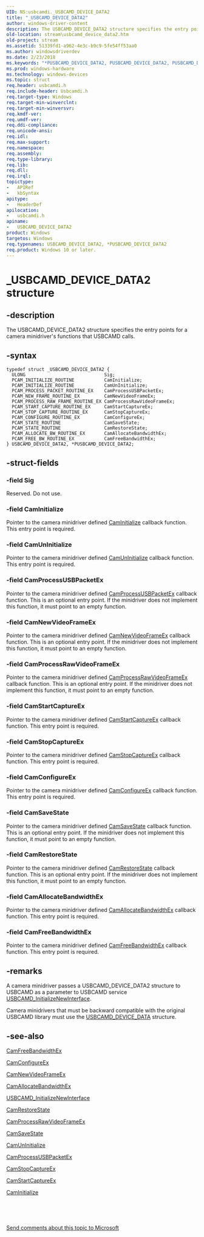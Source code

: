 ```yaml
---
UID: NS:usbcamdi._USBCAMD_DEVICE_DATA2
title: "_USBCAMD_DEVICE_DATA2"
author: windows-driver-content
description: The USBCAMD_DEVICE_DATA2 structure specifies the entry points for a camera minidriver's functions that USBCAMD calls.
old-location: stream\usbcamd_device_data2.htm
old-project: stream
ms.assetid: 51339fd1-a962-4e3c-b9c9-5fe54ff53aa0
ms.author: windowsdriverdev
ms.date: 2/23/2018
ms.keywords: "*PUSBCAMD_DEVICE_DATA2, PUSBCAMD_DEVICE_DATA2, PUSBCAMD_DEVICE_DATA2 structure pointer [Streaming Media Devices], USBCAMD_DEVICE_DATA2, USBCAMD_DEVICE_DATA2 structure [Streaming Media Devices], _USBCAMD_DEVICE_DATA2, stream.usbcamd_device_data2, usbcamdi/PUSBCAMD_DEVICE_DATA2, usbcamdi/USBCAMD_DEVICE_DATA2, usbcmdpr_01305731-bde1-4718-8ff9-d0f102d6cc34.xml"
ms.prod: windows-hardware
ms.technology: windows-devices
ms.topic: struct
req.header: usbcamdi.h
req.include-header: Usbcamdi.h
req.target-type: Windows
req.target-min-winverclnt: 
req.target-min-winversvr: 
req.kmdf-ver: 
req.umdf-ver: 
req.ddi-compliance: 
req.unicode-ansi: 
req.idl: 
req.max-support: 
req.namespace: 
req.assembly: 
req.type-library: 
req.lib: 
req.dll: 
req.irql: 
topictype:
-	APIRef
-	kbSyntax
apitype:
-	HeaderDef
apilocation:
-	usbcamdi.h
apiname:
-	USBCAMD_DEVICE_DATA2
product: Windows
targetos: Windows
req.typenames: USBCAMD_DEVICE_DATA2, *PUSBCAMD_DEVICE_DATA2
req.product: Windows 10 or later.
---
```


# _USBCAMD_DEVICE_DATA2 structure


## -description


The USBCAMD_DEVICE_DATA2 structure specifies the entry points for a camera minidriver's functions that USBCAMD calls.


## -syntax


````
typedef struct _USBCAMD_DEVICE_DATA2 {
  ULONG                             Sig;
  PCAM_INITIALIZE_ROUTINE           CamInitialize;
  PCAM_INITIALIZE_ROUTINE           CamUnInitialize;
  PCAM_PROCESS_PACKET_ROUTINE_EX    CamProcessUSBPacketEx;
  PCAM_NEW_FRAME_ROUTINE_EX         CamNewVideoFrameEx;
  PCAM_PROCESS_RAW_FRAME_ROUTINE_EX CamProcessRawVideoFrameEx;
  PCAM_START_CAPTURE_ROUTINE_EX     CamStartCaptureEx;
  PCAM_STOP_CAPTURE_ROUTINE_EX      CamStopCaptureEx;
  PCAM_CONFIGURE_ROUTINE_EX         CamConfigureEx;
  PCAM_STATE_ROUTINE                CamSaveState;
  PCAM_STATE_ROUTINE                CamRestoreState;
  PCAM_ALLOCATE_BW_ROUTINE_EX       CamAllocateBandwidthEx;
  PCAM_FREE_BW_ROUTINE_EX           CamFreeBandwidthEx;
} USBCAMD_DEVICE_DATA2, *PUSBCAMD_DEVICE_DATA2;
````


## -struct-fields




### -field Sig

Reserved. Do not use.


### -field CamInitialize

Pointer to the camera minidriver defined <a href="..\usbcamdi\nc-usbcamdi-pcam_initialize_routine.md">CamInitialize</a> callback function. This entry point is required.


### -field CamUnInitialize

Pointer to the camera minidriver defined <a href="https://msdn.microsoft.com/library/windows/hardware/ff557646">CamUnInitialize</a> callback function. This entry point is required.


### -field CamProcessUSBPacketEx

Pointer to the camera minidriver defined <a href="..\usbcamdi\nc-usbcamdi-pcam_process_packet_routine_ex.md">CamProcessUSBPacketEx</a> callback function. This is an optional entry point. If the minidriver does not implement this function, it must point to an empty function.


### -field CamNewVideoFrameEx

Pointer to the camera minidriver defined <a href="..\usbcamdi\nc-usbcamdi-pcam_new_frame_routine_ex.md">CamNewVideoFrameEx</a> callback function. This is an optional entry point. If the minidriver does not implement this function, it must point to an empty function.


### -field CamProcessRawVideoFrameEx

Pointer to the camera minidriver defined <a href="..\usbcamdi\nc-usbcamdi-pcam_process_raw_frame_routine_ex.md">CamProcessRawVideoFrameEx</a> callback function. This is an optional entry point. If the minidriver does not implement this function, it must point to an empty function.


### -field CamStartCaptureEx

Pointer to the camera minidriver defined <a href="..\usbcamdi\nc-usbcamdi-pcam_start_capture_routine_ex.md">CamStartCaptureEx</a> callback function. This entry point is required.


### -field CamStopCaptureEx

Pointer to the camera minidriver defined <a href="..\usbcamdi\nc-usbcamdi-pcam_stop_capture_routine_ex.md">CamStopCaptureEx</a> callback function. This entry point is required.


### -field CamConfigureEx

Pointer to the camera minidriver defined <a href="..\usbcamdi\nc-usbcamdi-pcam_configure_routine_ex.md">CamConfigureEx</a> callback function. This entry point is required.


### -field CamSaveState

Pointer to the camera minidriver defined <a href="https://msdn.microsoft.com/library/windows/hardware/ff557635">CamSaveState</a> callback function. This is an optional entry point. If the minidriver does not implement this function, it must point to an empty function.


### -field CamRestoreState

Pointer to the camera minidriver defined <a href="..\usbcamdi\nc-usbcamdi-pcam_state_routine.md">CamRestoreState</a> callback function. This is an optional entry point. If the minidriver does not implement this function, it must point to an empty function.


### -field CamAllocateBandwidthEx

Pointer to the camera minidriver defined <a href="..\usbcamdi\nc-usbcamdi-pcam_allocate_bw_routine_ex.md">CamAllocateBandwidthEx</a> callback function. This entry point is required.


### -field CamFreeBandwidthEx

Pointer to the camera minidriver defined <a href="..\usbcamdi\nc-usbcamdi-pcam_free_bw_routine_ex.md">CamFreeBandwidthEx</a> callback function. This entry point is required.


## -remarks



A camera minidriver passes a USBCAMD_DEVICE_DATA2 structure to USBCAMD as a parameter to USBCAMD service <a href="..\usbcamdi\nf-usbcamdi-usbcamd_initializenewinterface.md">USBCAMD_InitializeNewInterface</a>.

Camera minidrivers that must be backward compatible with the original USBCAMD library must use the <a href="..\usbcamdi\ns-usbcamdi-_usbcamd_device_data.md">USBCAMD_DEVICE_DATA</a> structure.




## -see-also

<a href="..\usbcamdi\nc-usbcamdi-pcam_free_bw_routine_ex.md">CamFreeBandwidthEx</a>



<a href="..\usbcamdi\nc-usbcamdi-pcam_configure_routine_ex.md">CamConfigureEx</a>



<a href="..\usbcamdi\nc-usbcamdi-pcam_new_frame_routine_ex.md">CamNewVideoFrameEx</a>



<a href="..\usbcamdi\nc-usbcamdi-pcam_allocate_bw_routine_ex.md">CamAllocateBandwidthEx</a>



<a href="..\usbcamdi\nf-usbcamdi-usbcamd_initializenewinterface.md">USBCAMD_InitializeNewInterface</a>



<a href="..\usbcamdi\nc-usbcamdi-pcam_state_routine.md">CamRestoreState</a>



<a href="..\usbcamdi\nc-usbcamdi-pcam_process_raw_frame_routine_ex.md">CamProcessRawVideoFrameEx</a>



<a href="https://msdn.microsoft.com/library/windows/hardware/ff557635">CamSaveState</a>



<a href="https://msdn.microsoft.com/library/windows/hardware/ff557646">CamUnInitialize</a>



<a href="..\usbcamdi\nc-usbcamdi-pcam_process_packet_routine_ex.md">CamProcessUSBPacketEx</a>



<a href="..\usbcamdi\nc-usbcamdi-pcam_stop_capture_routine_ex.md">CamStopCaptureEx</a>



<a href="..\usbcamdi\nc-usbcamdi-pcam_start_capture_routine_ex.md">CamStartCaptureEx</a>



<a href="..\usbcamdi\nc-usbcamdi-pcam_initialize_routine.md">CamInitialize</a>



 

 

<a href="mailto:wsddocfb@microsoft.com?subject=Documentation%20feedback [stream\stream]:%20USBCAMD_DEVICE_DATA2 structure%20 RELEASE:%20(2/23/2018)&amp;body=%0A%0APRIVACY STATEMENT%0A%0AWe use your feedback to improve the documentation. We don't use your email address for any other purpose, and we'll remove your email address from our system after the issue that you're reporting is fixed. While we're working to fix this issue, we might send you an email message to ask for more info. Later, we might also send you an email message to let you know that we've addressed your feedback.%0A%0AFor more info about Microsoft's privacy policy, see http://privacy.microsoft.com/en-us/default.aspx." title="Send comments about this topic to Microsoft">Send comments about this topic to Microsoft</a>


